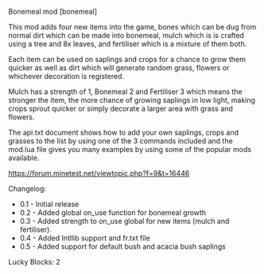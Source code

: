 Bonemeal mod [bonemeal]

This mod adds four new items into the game, bones which can be dug from normal
dirt which can be made into bonemeal, mulch which is is crafted using a tree and
8x leaves, and fertiliser which is a mixture of them both.

Each item can be used on saplings and crops for a chance to grow them quicker as
well as dirt which will generate random grass, flowers or whichever decoration
is registered.

Mulch has a strength of 1, Bonemeal 2 and Fertiliser 3 which means the stronger
the item, the more chance of growing saplings in low light, making crops sprout
quicker or simply decorate a larger area with grass and flowers.

The api.txt document shows how to add your own saplings, crops and grasses to
the list by using one of the 3 commands included and the mod.lua file gives you
many examples by using some of the popular mods available.

https://forum.minetest.net/viewtopic.php?f=9&t=16446

Changelog:

- 0.1 - Initial release
- 0.2 - Added global on_use function for bonemeal growth
- 0.3 - Added strength to on_use global for new items (mulch and fertiliser).
- 0.4 - Added Intllib support and fr.txt file
- 0.5 - Added support for default bush and acacia bush saplings

Lucky Blocks: 2
